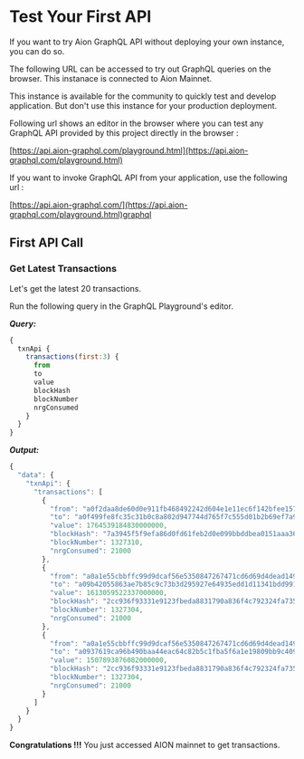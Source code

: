 # Test Your First API

If you want to try Aion GraphQL API without deploying your own instance, you can do so.

The following URL can be accessed to try out GraphQL queries on the browser. This instanace is connected to Aion Mainnet.

This instance is available for the community to quickly test and develop application. But don't use this instance for your production deployment.

Following url shows an editor in the browser where you can test any GraphQL API provided by this project directly in the browser :

[https://api.aion-graphql.com/playground.html](https://api.aion-graphql.com/playground.html)

If you want to invoke GraphQL API from your application, use the following url :

[https://api.aion-graphql.com/](https://api.aion-graphql.com/playground.html)graphql

## First API Call

### Get Latest Transactions

Let's get the latest 20 transactions.

Run the following query in the GraphQL Playground's editor.

_**Query:**_

```javascript
{
  txnApi {
    transactions(first:3) {
      from
      to
      value
      blockHash
      blockNumber
      nrgConsumed
    }
  }
}
```

_**Output:**_

```javascript
{
  "data": {
    "txnApi": {
      "transactions": [
        {
          "from": "a0f2daa8de60d0e911fb468492242d604e1e11ec6f142bfee15757408aff2902",
          "to": "a0f499fe8fc35c31b0c8a802d947744d765f7c555d01b2b69ef7a9d894bbbfd4",
          "value": 1764539184830000000,
          "blockHash": "7a3945f5f9efa86d0fd61feb2d0e099bbddbea0151aaa369546177734526541b",
          "blockNumber": 1327310,
          "nrgConsumed": 21000
        },
        {
          "from": "a0a1e55cbbffc99d9dcaf56e5350847267471cd6d69d4dead14953e5e82d97bf",
          "to": "a09b42055863ae7b85c9c73b3d295927e64935edd1d11341bdd991533ecc6e4b",
          "value": 1613059522337000000,
          "blockHash": "2cc936f93331e9123fbeda8831790a836f4c792324fa7359b93b7b9eeb3ccb51",
          "blockNumber": 1327304,
          "nrgConsumed": 21000
        },
        {
          "from": "a0a1e55cbbffc99d9dcaf56e5350847267471cd6d69d4dead14953e5e82d97bf",
          "to": "a0937619ca96b490baa44eac64c82b5c1fba5f6a1e19809bb9c4099449074d85",
          "value": 1507893876082000000,
          "blockHash": "2cc936f93331e9123fbeda8831790a836f4c792324fa7359b93b7b9eeb3ccb51",
          "blockNumber": 1327304,
          "nrgConsumed": 21000
        }
      ]
    }
  }
}
```

**Congratulations !!!** You just accessed AION mainnet to get transactions.

